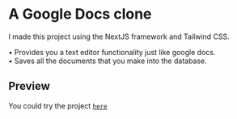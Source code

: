 # A Google Docs clone

I made this project using the NextJS framework and Tailwind CSS.

• Provides you a text editor functionality just like google docs.<br>
• Saves all the documents that you make into the database.

## Preview

You could try the project [`here`](https://google-docs-five.vercel.app)
